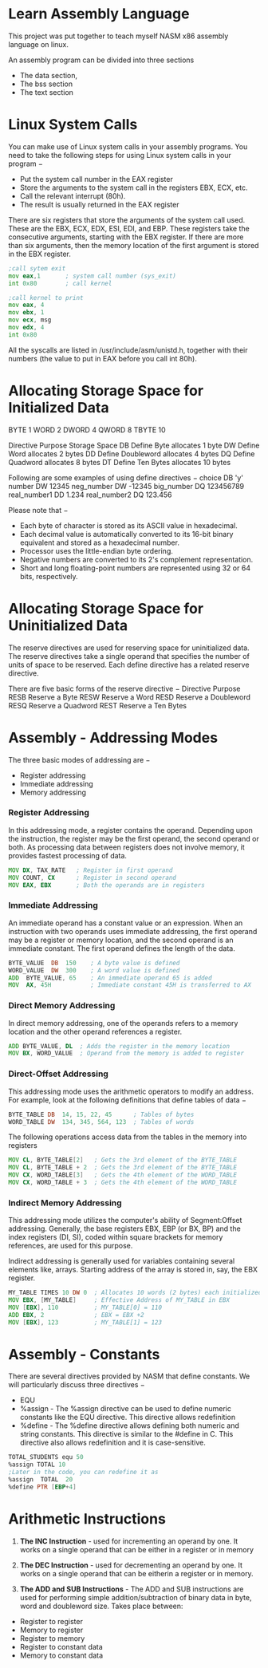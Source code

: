 # Learn Assembly Language
This project was put together to teach myself NASM x86 assembly language on linux.

An assembly program can be divided into three sections
- The data section,
- The bss section
- The text section

# Linux System Calls

You can make use of Linux system calls in your assembly programs. You need to take the following steps for using Linux system calls in your program −

- Put the system call number in the EAX register
- Store the arguments to the system call in the registers EBX, ECX, etc.
- Call the relevant interrupt (80h).
- The result is usually returned in the EAX register

There are six registers that store the arguments of the system call used. These are the EBX, ECX, EDX, ESI, EDI, and EBP. These registers take the consecutive arguments, starting with the EBX register. If there are more than six arguments, then the memory location of the first argument is stored in the EBX register.

```asm
;call sytem exit
mov	eax,1		; system call number (sys_exit)
int	0x80		; call kernel

;call kernel to print
mov eax, 4
mov ebx, 1
mov ecx, msg
mov edx, 4
int 0x80
```
All the syscalls are listed in /usr/include/asm/unistd.h, together with their numbers (the value to put in EAX before you call int 80h).

# Allocating Storage Space for Initialized Data

BYTE	1
WORD	2
DWORD	4
QWORD	8
TBYTE	10

Directive	Purpose	        Storage Space
DB	Define Byte	            allocates 1 byte
DW	Define Word	            allocates 2 bytes
DD	Define Doubleword	    allocates 4 bytes
DQ	Define Quadword	        allocates 8 bytes
DT	Define Ten Bytes	    allocates 10 bytes

Following are some examples of using define directives −
choice		    DB	    'y'
number		    DW	    12345
neg_number	    DW	    -12345
big_number	    DQ	    123456789
real_number1	DD	    1.234
real_number2	DQ	    123.456

Please note that −
- Each byte of character is stored as its ASCII value in hexadecimal.
- Each decimal value is automatically converted to its 16-bit binary equivalent and stored as a hexadecimal number.
- Processor uses the little-endian byte ordering.
- Negative numbers are converted to its 2's complement representation.
- Short and long floating-point numbers are represented using 32 or 64 bits, respectively.

# Allocating Storage Space for Uninitialized Data

The reserve directives are used for reserving space for uninitialized data. The reserve directives take a single operand that specifies the number of units of space to be reserved. Each define directive has a related reserve directive.

There are five basic forms of the reserve directive −
Directive	Purpose
RESB	    Reserve a Byte
RESW	    Reserve a Word
RESD	    Reserve a Doubleword
RESQ	    Reserve a Quadword
REST	    Reserve a Ten Bytes


# Assembly - Addressing Modes

The three basic modes of addressing are −
- Register addressing
- Immediate addressing
- Memory addressing

### Register Addressing
In this addressing mode, a register contains the operand. Depending upon the instruction, the register may be the first operand, the second operand or both. As processing data between registers does not involve memory, it provides fastest processing of data.

```asm
MOV DX, TAX_RATE   ; Register in first operand
MOV COUNT, CX	   ; Register in second operand
MOV EAX, EBX	   ; Both the operands are in registers
```
### Immediate Addressing

An immediate operand has a constant value or an expression. When an instruction with two operands uses immediate addressing, the first operand may be a register or memory location, and the second operand is an immediate constant. The first operand defines the length of the data.

```asm
BYTE_VALUE  DB  150    ; A byte value is defined
WORD_VALUE  DW  300    ; A word value is defined
ADD  BYTE_VALUE, 65    ; An immediate operand 65 is added
MOV  AX, 45H           ; Immediate constant 45H is transferred to AX
```

### Direct Memory Addressing
In direct memory addressing, one of the operands refers to a memory location and the other operand references a register.

```asm
ADD	BYTE_VALUE, DL	; Adds the register in the memory location
MOV	BX, WORD_VALUE	; Operand from the memory is added to register
```
### Direct-Offset Addressing
This addressing mode uses the arithmetic operators to modify an address. For example, look at the following definitions that define tables of data −

```asm
BYTE_TABLE DB  14, 15, 22, 45      ; Tables of bytes
WORD_TABLE DW  134, 345, 564, 123  ; Tables of words
```

The following operations access data from the tables in the memory into registers

```asm
MOV CL, BYTE_TABLE[2]	; Gets the 3rd element of the BYTE_TABLE
MOV CL, BYTE_TABLE + 2	; Gets the 3rd element of the BYTE_TABLE
MOV CX, WORD_TABLE[3]	; Gets the 4th element of the WORD_TABLE
MOV CX, WORD_TABLE + 3	; Gets the 4th element of the WORD_TABLE
```

### Indirect Memory Addressing
This addressing mode utilizes the computer's ability of Segment:Offset addressing. Generally, the base registers EBX, EBP (or BX, BP) and the index registers (DI, SI), coded within square brackets for memory references, are used for this purpose.

Indirect addressing is generally used for variables containing several elements like, arrays. Starting address of the array is stored in, say, the EBX register.

```asm
MY_TABLE TIMES 10 DW 0  ; Allocates 10 words (2 bytes) each initialized to 0
MOV EBX, [MY_TABLE]     ; Effective Address of MY_TABLE in EBX
MOV [EBX], 110          ; MY_TABLE[0] = 110
ADD EBX, 2              ; EBX = EBX +2
MOV [EBX], 123          ; MY_TABLE[1] = 123
```

# Assembly - Constants

There are several directives provided by NASM that define constants. We will particularly discuss three directives −
- EQU
- %assign - The %assign directive can be used to define numeric constants like the EQU directive. This directive allows redefinition
- %define - The %define directive allows defining both numeric and string constants. This directive is similar to the #define in C. This directive also allows redefinition and it is case-sensitive.

```asm
TOTAL_STUDENTS equ 50
%assign TOTAL 10
;Later in the code, you can redefine it as
%assign  TOTAL  20
%define PTR [EBP+4]
```

# Arithmetic Instructions
1. **The INC Instruction** - used for incrementing an operand by one. It works on a single operand that can be either in a register or in memory

2. **The DEC Instruction** - used for decrementing an operand by one. It works on a single operand that can be eitherin a register or in memory.

3. **The ADD and SUB Instructions** - The ADD and SUB instructions are used for performing simple addition/subtraction of binary data in byte, word and doubleword size. Takes place between:
- Register to register
- Memory to register
- Register to memory
- Register to constant data
- Memory to constant data

